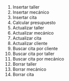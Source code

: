 1. Insertar taller
2. Insertar mecánico
3. Insertar cita
4. Calcular presupuesto
5. Actualizar taller
5. Actualizar mecánico
6. Actualizar cita
7. Actualizar cliente
7. Buscar cita por cliente
8. Buscar cita por taller
9. Buscar cita por mecánico 
10. Borrar taller 
11. Borrar mecánico 
12. Borrar cita